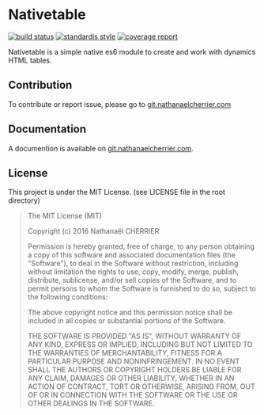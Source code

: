 # Nativetable

[![build status][badge_build_status_image]][badge_build_status_link]
[![standardjs style][badge_js_code_style_image]][badge_js_code_style_link]
[![coverage report][badge_coverage_report_image]][badge_coverage_report_link]

Nativetable is a simple native es6 module to create and work with dynamics HTML tables.

## Contribution

To contribute or report issue, please go to [git.nathanaelcherrier.com][project]

## Documentation

A documention is available on [git.nathanaelcherrier.com][wiki].

## License

This project is under the MIT License. (see LICENSE file in the root directory)

> The MIT License (MIT)
>
> Copyright (c) 2016 Nathanaël CHERRIER
>
> Permission is hereby granted, free of charge, to any person obtaining a copy
> of this software and associated documentation files (the "Software"), to deal
> in the Software without restriction, including without limitation the rights
> to use, copy, modify, merge, publish, distribute, sublicense, and/or sell
> copies of the Software, and to permit persons to whom the Software is
> furnished to do so, subject to the following conditions:
>
> The above copyright notice and this permission notice shall be included in all
> copies or substantial portions of the Software.
>
> THE SOFTWARE IS PROVIDED "AS IS", WITHOUT WARRANTY OF ANY KIND, EXPRESS OR
> IMPLIED, INCLUDING BUT NOT LIMITED TO THE WARRANTIES OF MERCHANTABILITY,
> FITNESS FOR A PARTICULAR PURPOSE AND NONINFRINGEMENT. IN NO EVENT SHALL THE
> AUTHORS OR COPYRIGHT HOLDERS BE LIABLE FOR ANY CLAIM, DAMAGES OR OTHER
> LIABILITY, WHETHER IN AN ACTION OF CONTRACT, TORT OR OTHERWISE, ARISING FROM,
> OUT OF OR IN CONNECTION WITH THE SOFTWARE OR THE USE OR OTHER DEALINGS IN THE
> SOFTWARE.

[wiki]: https://git.nathanaelcherrier.com/mindsers/nativetable/wikis/home
[project]: https://git.nathanaelcherrier.com/mindsers/nativetable

[badge_build_status_image]: https://git.nathanaelcherrier.com/mindsers/nativetable/badges/master/build.svg
[badge_build_status_link]: https://git.nathanaelcherrier.com/mindsers/nativetable/commits/master
[badge_js_code_style_image]: https://img.shields.io/badge/code%20style-standard-yellow.svg
[badge_js_code_style_link]: http://standardjs.com
[badge_coverage_report_image]: https://git.nathanaelcherrier.com/mindsers/nativetable/badges/master/coverage.svg
[badge_coverage_report_link]: https://git.nathanaelcherrier.com/mindsers/nativetable/commits/master
